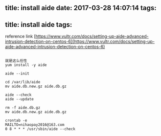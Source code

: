 title: install aide
date: 2017-03-28 14:07:14
tags:
---
title: install aide
tags:
---
reference link
[https://www.vultr.com/docs/setting-up-aide-advanced-intrusion-detection-on-centos-6](https://www.vultr.com/docs/setting-up-aide-advanced-intrusion-detection-on-centos-6)

```

就是这么任性
yum install -y aide

aide --init

cd /var/lib/aide
mv aide.db.new.gz aide.db.gz

aide --check
aide --update

rm -f aide.db.gz
mv aide.db.new.gz aide.db.gz

crontab -e
MAILTO=nihaopay2016@163.com
0 8 * * * /usr/sbin/aide --check

```
